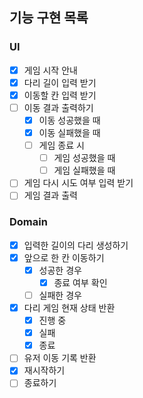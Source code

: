 ## 기능 구현 목록

### UI
- [x] 게임 시작 안내
- [x] 다리 길이 입력 받기
- [x] 이동할 칸 입력 받기
- [ ] 이동 결과 출력하기
  - [x] 이동 성공했을 때
  - [x] 이동 실패했을 때
  - [ ] 게임 종료 시
    - [ ] 게임 성공했을 때
    - [ ] 게임 실패했을 때
- [ ] 게임 다시 시도 여부 입력 받기
- [ ] 게임 결과 출력

### Domain
- [x] 입력한 길이의 다리 생성하기
- [x] 앞으로 한 칸 이동하기
  - [x] 성공한 경우
    - [x] 종료 여부 확인
  - [ ] 실패한 경우
- [x] 다리 게임 현재 상태 반환
  - [x] 진행 중
  - [x] 실패
  - [x] 종료
- [ ] 유저 이동 기록 반환
- [x] 재시작하기
- [ ] 종료하기